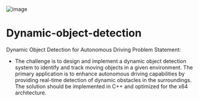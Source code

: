 ![image](https://github.com/Ankit-saha-iiitbbsr/Dynamic-object-detection/assets/120235923/de2eee76-38dd-46f7-bf05-254d632a12e5)
# Dynamic-object-detection
Dynamic Object Detection for Autonomous Driving
Problem Statement:
- The challenge is to design and implement a dynamic object detection system to identify and track moving objects in a given environment. The primary application is to enhance autonomous driving capabilities by providing real-time detection of dynamic obstacles in the surroundings. The solution should be implemented in C++ and optimized for the x64 architecture.
